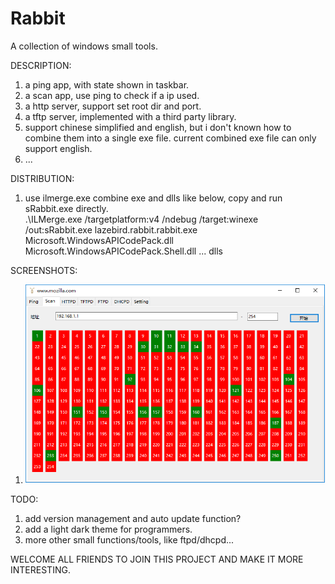 # Rabbit
A collection of windows small tools.

DESCRIPTION:
1. a ping app, with state shown in taskbar.
2. a scan app, use ping to check if a ip used.
3. a http server, support set root dir and port.
4. a tftp server, implemented with a third party library.
5. support chinese simplified and english, but i don't known how to combine them into a single exe file. current combined exe file can only support english.
6. ...

DISTRIBUTION:
1. use ilmerge.exe combine exe and dlls like below, copy and run sRabbit.exe directly.  
	.\ILMerge.exe /targetplatform:v4 /ndebug /target:winexe  /out:sRabbit.exe lazebird.rabbit.rabbit.exe  Microsoft.WindowsAPICodePack.dll Microsoft.WindowsAPICodePack.Shell.dll ... dlls

SCREENSHOTS:
1. ![Alt ?](./Screenshots.PNG)  

TODO:
1. add version management and auto update function?
2. add a light dark theme for programmers.
3. more other small functions/tools, like ftpd/dhcpd...

WELCOME ALL FRIENDS TO JOIN THIS PROJECT AND MAKE IT MORE INTERESTING.

